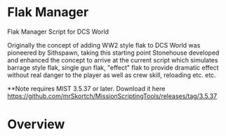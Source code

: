 # Flak Manager
Flak Manager Script for DCS World

Originally the concept of adding WW2 style flak to DCS World was pioneered by Sithspawn, taking this starting point Stonehouse developed and enhanced the concept to arrive at the current script which simulates barrage style flak, single gun flak, "effect" flak to provide dramatic effect without real danger to the player as well as crew skill, reloading etc. etc.

**Note requires MIST 3.5.37 or later. Download it here https://github.com/mrSkortch/MissionScriptingTools/releases/tag/3.5.37

# Overview
